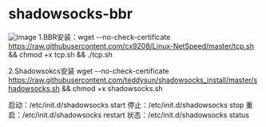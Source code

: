 # shadowsocks-bbr

![image](https://github.com/ZhuangXiaoMin/shadowsocks-bbr/blob/master/images/tcp.png)
1.BBR安装：wget --no-check-certificate https://raw.githubusercontent.com/cx9208/Linux-NetSpeed/master/tcp.sh && chmod +x tcp.sh && ./tcp.sh


2.Shadowsokcs安装 wget --no-check-certificate https://raw.githubusercontent.com/teddysun/shadowsocks_install/master/shadowsocks.sh && chmod +x shadowsocks.sh

启动：/etc/init.d/shadowsocks start
停止：/etc/init.d/shadowsocks stop
重启：/etc/init.d/shadowsocks restart
状态：/etc/init.d/shadowsocks status
